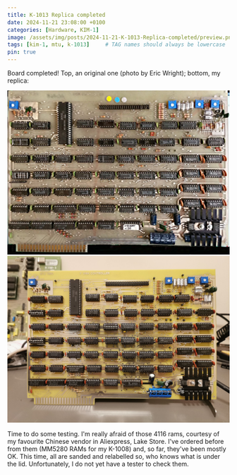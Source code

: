 ```yaml
---
title: K-1013 Replica completed
date: 2024-11-21 23:08:00 +0100
categories: [Hardware, KIM-1]
image: /assets/img/posts/2024-11-21-K-1013-Replica-completed/preview.png
tags: [kim-1, mtu, k-1013]     # TAG names should always be lowercase
pin: true
---
```

Board completed! Top, an original one (photo by Eric Wright); bottom, my replica:

![img-description](/assets/img/posts/2024-11-21-K-1013-Replica-completed/k1013-original.jpg)
![img-description](/assets/img/posts/2024-11-21-K-1013-Replica-completed/k1013-replica.jpg)

Time to do some testing. I'm really afraid of those 4116 rams, courtesy of my favourite Chinese vendor in Aliexpress, Lake Store. I've ordered before from them (MM5280 RAMs for my K-1008) and, so far, they've been mostly OK. This time, all are sanded and relabelled so, who knows what is under the lid. Unfortunately, I do not yet have a tester to check them.
